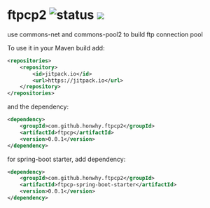 # ftpcp2 ![status](https://img.shields.io/badge/status-unstable-lightgrey.svg) [![](https://jitpack.io/v/honwhy/ftpcp2.svg)](https://jitpack.io/#honwhy/ftpcp2)

use commons-net and commons-pool2 to build ftp connection pool




To use it in your Maven build add:
```xml
<repositories>
    <repository>
        <id>jitpack.io</id>
        <url>https://jitpack.io</url>
    </repository>
</repositories>
```

and the dependency:

```xml
<dependency>
    <groupId>com.github.honwhy.ftpcp2</groupId>
    <artifactId>ftpcp</artifactId>
    <version>0.0.1</version>
</dependency>
```

for spring-boot starter, add dependency:

```xml
<dependency>
    <groupId>com.github.honwhy.ftpcp2</groupId>
    <artifactId>ftpcp-spring-boot-starter</artifactId>
    <version>0.0.1</version>
</dependency>
```